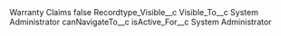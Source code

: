 <?xml version="1.0" encoding="UTF-8"?>
<CustomMetadata xmlns="http://soap.sforce.com/2006/04/metadata" xmlns:xsi="http://www.w3.org/2001/XMLSchema-instance" xmlns:xsd="http://www.w3.org/2001/XMLSchema">
    <label>Warranty Claims</label>
    <protected>false</protected>
    <values>
        <field>Recordtype_Visible__c</field>
        <value xsi:nil="true"/>
    </values>
    <values>
        <field>Visible_To__c</field>
        <value xsi:type="xsd:string">System Administrator</value>
    </values>
    <values>
        <field>canNavigateTo__c</field>
        <value xsi:nil="true"/>
    </values>
    <values>
        <field>isActive_For__c</field>
        <value xsi:type="xsd:string">System Administrator</value>
    </values>
</CustomMetadata>
